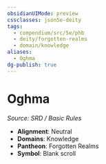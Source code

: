 ```yaml
---
obsidianUIMode: preview
cssclasses: json5e-deity
tags:
  - compendium/src/5e/phb
  - deity/forgotten-realms
  - domain/knowledge
aliases:
  - Oghma
dg-publish: true
---
```

# Oghma
*Source: SRD / Basic Rules* 

- **Alignment**: Neutral
- **Domains**: Knowledge
- **Pantheon**: Forgotten Realms
- **Symbol**: Blank scroll